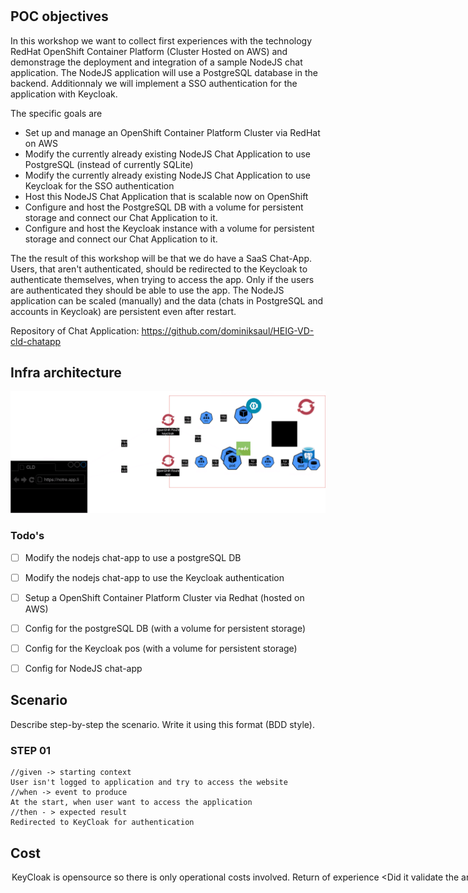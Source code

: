 # <Your Subject>

## POC objectives

In this workshop we want to collect first experiences with the technology RedHat OpenShift Container Platform (Cluster Hosted on AWS) and demonstrage the deployment and integration of a sample NodeJS chat application.
The NodeJS application will use a PostgreSQL database in the backend. 
Additionnaly we will implement a SSO authentication for the application with Keycloak.

The specific goals are
* Set up and manage an OpenShift Container Platform Cluster via RedHat on AWS
* Modify the currently already existing NodeJS Chat Application to use PostgreSQL (instead of currently SQLite)
* Modify the currently already existing NodeJS Chat Application to use Keycloak for the SSO authentication
* Host this NodeJS Chat Application that is scalable now on OpenShift
* Configure and host the PostgreSQL DB with a volume for persistent storage and connect our Chat Application to it.
* Configure and host the Keycloak instance with a volume for persistent storage and connect our Chat Application to it.

The the result of this workshop will be that we do have a SaaS Chat-App.
Users, that aren't authenticated, should be redirected to the Keycloak to authenticate themselves, when trying to access the app.
Only if the users are authenticated they should be able to use the app.
The NodeJS application can be scaled (manually) and the data (chats in PostgreSQL and accounts in Keycloak) are persistent even after restart.

Repository of Chat Application: https://github.com/dominiksaul/HEIG-VD-cld-chatapp

## Infra architecture

![Schema](/schema.drawio.png)

### Todo's
- [ ] Modify the nodejs chat-app to use a postgreSQL DB
- [ ] Modify the nodejs chat-app to use the Keycloak authentication
- [ ] Setup a OpenShift Container Platform Cluster via Redhat (hosted on AWS)
- [ ] Config for the postgreSQL DB (with a volume for persistent storage)
- [ ] Config for the Keycloak pos (with a volume for persistent storage)
- [ ] Config for NodeJS chat-app


## Scenario

Describe step-by-step the scenario. Write it using this format (BDD style).

### STEP 01
```
//given -> starting context
User isn't logged to application and try to access the website
//when -> event to produce
At the start, when user want to access the application
//then - > expected result
Redirected to KeyCloak for authentication
```

## Cost

<analysis of load-related costs.>

<option to reduce or adapt costs (practices, subscription)>
KeyCloak is opensource so there is only operational costs involved.
  
## Return of experience

<take a position on the poc that has been produced.>

<Did it validate the announced objectives?>
